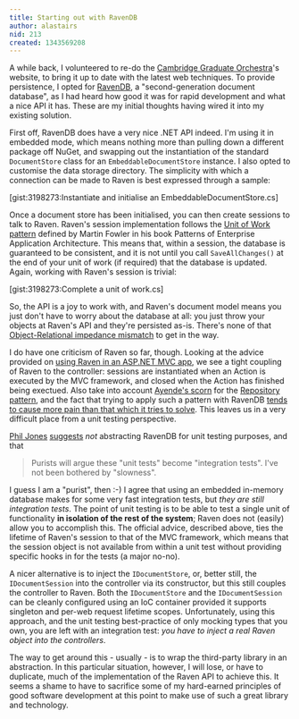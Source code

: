 ```yaml
---
title: Starting out with RavenDB
author: alastairs
nid: 213
created: 1343569208
---
```

A while back, I volunteered to re-do the [Cambridge Graduate Orchestra](http://www.cambridgegraduateorchestra.com/)'s website, to bring it up to date with the latest web techniques.  To provide persistence, I opted for [RavenDB](http://www.ravendb.net/), a "second-generation document database", as I had heard how good it was for rapid development and what a nice API it has.  These are my initial thoughts having wired it into my existing solution.  

<!--break-->

First off, RavenDB does have a very nice .NET API indeed.  I'm using it in embedded mode, which means nothing more than pulling down a different package off NuGet, and swapping out the instantiation of the standard `DocumentStore` class for an `EmbeddableDocumentStore` instance.  I also opted to customise the data storage directory.  The simplicity with which a connection can be made to Raven is best expressed through a sample:

[gist:3198273:Instantiate and initialise an EmbeddableDocumentStore.cs]

Once a document store has been initialised, you can then create sessions to talk to Raven.  Raven's session implementation follows the [Unit of Work pattern](http://www.martinfowler.com/eaaCatalog/unitOfWork.html) defined by Martin Fowler in his book Patterns of Enterprise Application Architecture.  This means that, within a session, the database is guaranteed to be consistent, and it is not until you call `SaveAllChanges()` at the end of your unit of work (if required) that the database is updated.  Again, working with Raven's session is trivial:

[gist:3198273:Complete a unit of work.cs]

So, the API is a joy to work with, and Raven's document model means you just don't have to worry about the database at all: you just throw your objects at Raven's API and they're persisted as-is.  There's none of that [Object-Relational impedance mismatch](https://en.wikipedia.org/wiki/Object-relational_impedance_mismatch) to get in the way.  

I do have one criticism of Raven so far, though.  Looking at the advice provided on [using Raven in an ASP.NET MVC app](http://ravendb.net/kb/3/using-ravendb-in-an-asp-net-mvc-website), we see a tight coupling of Raven to the controller: sessions are instantiated when an Action is executed by the MVC framework, and closed when the Action has finished being exectued.  Also take into account [Ayende's scorn](http://ayende.com/blog/3955/repository-is-the-new-singleton) for the [Repository pattern](http://www.martinfowler.com/eaaCatalog/repository.html), and the fact that trying to apply such a pattern with RavenDB [tends to cause more pain than that which it tries to solve](http://novuscraft.com/blog/ravendb-and-the-repository-pattern). This leaves us in a very difficult place from a unit testing perspective.  

[Phil Jones](http://orangelightning.co.uk/) [suggests](http://ravendb.net/kb/31/my-10-tips-and-tricks-with-ravendb) *not* abstracting RavenDB for unit testing purposes, and that

> Purists will argue these "unit tests" become "integration tests". I've not been bothered by "slowness".

I guess I am a "purist", then :-)  I agree that using an embedded in-memory database makes for some very fast integration tests, but *they are still integration tests*.  The point of unit testing is to be able to test a single unit of functionality **in isolation of the rest of the system**; Raven does not (easily) allow you to accomplish this.  The official advice, described above, ties the lifetime of Raven's session to that of the MVC framework, which means that the session object is not available from within a unit test without providing specific hooks in for the tests (a major no-no).  

A nicer alternative is to inject the `IDocumentStore`, or, better still, the `IDocumentSession` into the controller via its constructor, but this still couples the controller to Raven.  Both the `IDocumentStore` and the `IDocumentSession` can be cleanly configured using an IoC container provided it supports singleton and per-web request lifetime scopes.  Unfortunately, using this approach, and the unit testing best-practice of only mocking types that you own, you are left with an integration test: *you have to inject a real Raven object into the controllers*.  

The way to get around this - usually - is to wrap the third-party library in an abstraction.  In this particular situation, however, I will lose, or have to duplicate, much of the implementation of the Raven API to achieve this.  It seems a shame to have to sacrifice some of my hard-earned principles of good software development at this point to make use of such a great library and technology.  
